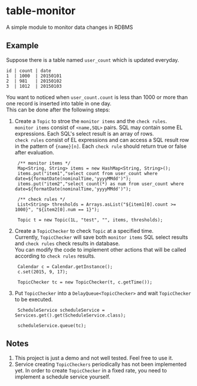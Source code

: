 # table-monitor
A simple module to monitor data changes in RDBMS

## Example

Suppose there is a table named `user_count` which is updated everyday.

    id | count | date
    1  | 1000  | 20150101
    2  | 981   | 20150102
    3  | 1012  | 20150103
You want to noticed when `user_count.count` is less than 1000 or more than one record is inserted into table in one day.  
This can be done after the following steps:

1. Create a `Topic` to stroe the `monitor items` and the `check rules`.  
`monitor items` consist of `<name,SQL>` pairs. SQL may contain some EL expressions. Each SQL's select result is an array of rows.  
`check rules` consist of EL expressions and can access a SQL result row in the pattern of `{name}[n]`. Each `check rule` should return true or false after evaluation.

        /** monitor items */
        Map<String, String> items = new HashMap<String, String>();
        items.put("item1","select count from user_count where date=${formatDate(nominalTime,'yyyyMMdd')");
        items.put("item2","select count(*) as num from user_count where date=${formatDate(nominalTime,'yyyyMMdd')");
        
		/** check rules */
        List<String> thresholds = Arrays.asList("${item1[0].count >= 1000}", "${item2[0].num == 1}");

		Topic t = new Topic(1L, "test", "", items, thresholds);
		
2. Create a `TopicChecker` to check `Topic` at a specified time.  
Currently, `TopicChecker` will save both `monitor items` SQL select results and `check rules` check results in database.  
You can modify the code to implement other actions that will be called according to `check rules` results.
		
		Calendar c = Calendar.getInstance();
		c.set(2015, 9, 17);

		TopicChecker tc = new TopicChecker(t, c.getTime());

3. Put `TopicChecker` into a `DelayQueue<TopicChecker>` and wait `TopicChecker` to be executed.

		ScheduleService scheduleService = Services.get().get(ScheduleService.class);

		scheduleService.queue(tc);
   
## Notes

1. This project is just a demo and not well tested. Feel free to use it.
2. Service creating `TopicCheckers` periodically has not been implemented yet. In order to create `TopicChecker` in a fixed rate, you need to implement a schedule service yourself.



 